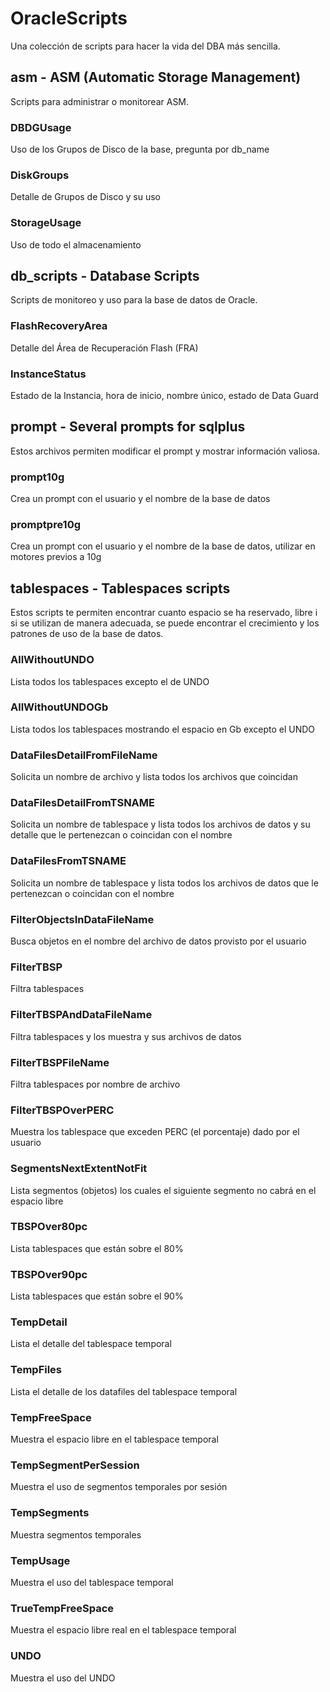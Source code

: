 # OracleScripts

Una colección de scripts para hacer la vida del DBA más sencilla.

## asm - ASM (Automatic Storage Management)

Scripts para administrar o monitorear ASM.

### DBDGUsage

Uso de los Grupos de Disco de la base, pregunta por db_name

### DiskGroups

Detalle de Grupos de Disco y su uso

### StorageUsage

Uso de todo el almacenamiento

## db_scripts - Database Scripts

Scripts de monitoreo y uso para la base de datos de Oracle.

### FlashRecoveryArea

Detalle del Área de Recuperación Flash (FRA)

### InstanceStatus

Estado de la Instancia, hora de inicio, nombre único, estado de Data Guard

## prompt - Several prompts for sqlplus

Estos archivos permiten modificar el prompt y mostrar información valiosa.

### prompt10g

Crea un prompt con el usuario y el nombre de la base de datos

### promptpre10g

Crea un prompt con el usuario y el nombre de la base de datos, utilizar en motores previos a 10g

## tablespaces - Tablespaces scripts

Estos scripts te permiten encontrar cuanto espacio se ha reservado, libre i si se utilizan de manera adecuada, se puede encontrar el crecimiento y los patrones de uso de la base de datos.  

### AllWithoutUNDO

Lista todos los tablespaces excepto el de UNDO

### AllWithoutUNDOGb

Lista todos los tablespaces mostrando el espacio en Gb excepto el UNDO

### DataFilesDetailFromFileName

Solicita un nombre de archivo y lista todos los archivos que coincidan

### DataFilesDetailFromTSNAME

Solicita un nombre de tablespace y lista todos los archivos de datos y su detalle que le pertenezcan o coincidan con el nombre

### DataFilesFromTSNAME

Solicita un nombre de tablespace y lista todos los archivos de datos que le pertenezcan o coincidan con el nombre

### FilterObjectsInDataFileName

Busca objetos en el nombre del archivo de datos provisto por el usuario

### FilterTBSP

Filtra tablespaces

### FilterTBSPAndDataFileName

Filtra tablespaces y los muestra y sus archivos de datos

### FilterTBSPFileName

Filtra tablespaces por nombre de archivo

### FilterTBSPOverPERC

Muestra los tablespace que exceden PERC (el porcentaje) dado por el usuario

### SegmentsNextExtentNotFit

Lista segmentos (objetos) los cuales el siguiente segmento no cabrá en el espacio libre

### TBSPOver80pc

Lista tablespaces que están sobre el 80%

### TBSPOver90pc

Lista tablespaces que están sobre el 90%

### TempDetail

Lista el detalle del tablespace temporal

### TempFiles

Lista el detalle de los datafiles del tablespace temporal

### TempFreeSpace

Muestra el espacio libre en el tablespace temporal

### TempSegmentPerSession

Muestra el uso de segmentos temporales por sesión

### TempSegments

Muestra segmentos temporales

### TempUsage

Muestra el uso del tablespace temporal

### TrueTempFreeSpace

Muestra el espacio libre real en el tablespace temporal

### UNDO

Muestra el uso del UNDO